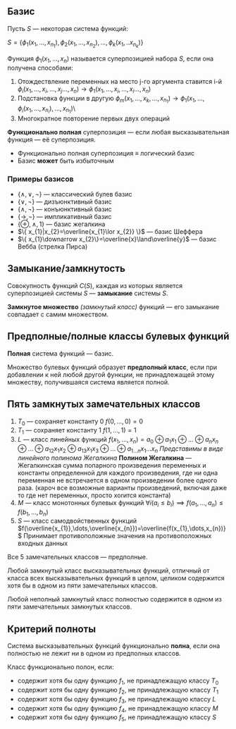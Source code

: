 ## Базис 
Пусть $S$ — некоторая система функций:

$S=\{\phi_{1}(x_{1},\dots,x_{n_{1}}),\phi_{2}(x_{1},\dots,x_{n_{2}}),\dots,\phi_{k}(x_{1},..x_{n_{k}})\}$

Функция $\phi_{1}(x_{1},\dots,x_{n})$ называется суперпозицией набора $S$, если она получена способами:
1.  Отождествление переменных
	   на место j-го аргумента ставится i-й
	   $\phi_{i}(x_{1},\dots,x_{i},\dots,x_{j}\dots,x_{n})\to \phi_{1}(x_{1},\dots,x_{i},\dots,x_{i}\dots,x_{n})$
2. Подстановка функции в другую
	   $\phi_{m}(x_{1},\dots ,x_{k},\dots,x_{n_{1}})\to\phi_{1}(x_{1},\dots ,\phi_{i}(x_{1},\dots,x_{n_{i}}),\dots,x_{n_{1}})$\
3. Многократное повторение первых двух операций

**Функционально полная** суперпозиция — если любая высказывательная функция — её суперпозиция.

- Функционально полная суперпозиция $\equiv$ логический базис
- Базис **может** быть избыточным

### Примеры базисов

- $\{ \land,\lor,\neg \}$ — классический булев базис
- $\{ \lor,\neg \}$ — дизъюнктивный базис
- $\{ \land,\neg \}$ — конъюнктивный базис
- $\{ \to,\neg \}$ — импликативный базис
- $\{ \oplus,\land,1 \}$ — базис жегалкина
- $\{ x_{1}|x_{2}=\overline{x_{1}\lor x_{2}} \}$ — базис Шеффера
- $\{ x_{1}\downarrow x_{2}\}=\overline{x}\land\overline{y}$ — базис Вебба (стрелка Пирса)

## Замыкание/замкнутость

Совокупность функций $C(S)$, каждая из которых является суперпозицией системы $S$ — **замыкание** системы $S$.

**Замкнутое множество** _(замкнутый класс)_ функций — его замыкание совпадает с самим множеством.

## Предполные/полные классы булевых функций

**Полная** система функций — базис.

Множество булевых функций образует **предполный класс**, если при добавлении к ней любой другой функции, не принадлежащей этому множеству, получившаяся система является полной.

## Пять замкнутых замечательных классов

1. $T_{0}$ — сохраняет константу $0$
   $f(0,\dots,0)=0$
2. $T_{1}$ — сохраняет константу $1$
   $f(1,\dots,1)=1$
3. $L$ — класс линейных функций
   $f(x_{1},\ldots ,x_{n})=a_{0}\oplus a_{1}x_{1}\oplus \ldots \oplus a_{n}x_{n}\oplus\dots \oplus a_{12}x_{1}x_{2}\oplus a_{13}x_{1}x_{3}\oplus\dots \oplus a_{1\dots n}x_{1}\dots x_{n}$
   _Представимы в виде линейного полинома Жегалкина_
   **Полином Жегалкина** — Жегалкинская сумма попарного произведения переменных и константы определенной для каждого произведения, где ни одна переменная не встречается в одном произведении более одного раза.
   (кароч все возможные варианты произведений, включая даже то где нет переменных, просто xorится константа)
4. $M$ — класс монотонных булевых функций
   $\forall i(a_{i}\leq b_{i})\implies f(a_{1},\dots,a_{n})\leq f(b_{1},\dots,b_{n})$
5.  $S$ — класс самодвойственных функций
	   $f(\overline{x_{1}},\dots,\overline{x_{n}})=\overline{f(x_{1},\dots,x_{n})}$
	   Принимает противоположные значения на противоположных входных данных

Все 5 замечательных классов — предполные.

Любой замкнутый класс высказывательных функций, отличный от класса всех высказывательных функций в целом, целиком содержится хотя бы в одном из пяти замечательных классов.

Любой неполный замкнутый класс полностью содержится в одном из пяти замечательных замкнутых классов.

## Критерий полноты

Система высказывательных функций функционально **полна**, если она полностью не лежит ни в одном из предполных классов.

Класс функционально полон, если:
- содержит хотя бы одну функцию $f_{1}$, не принадлежащую классу $T_{0}$
- содержит хотя бы одну функцию $f_{2}$, не принадлежащую классу $T_{1}$
- содержит хотя бы одну функцию $f_{3}$, не принадлежащую классу $L$
- содержит хотя бы одну функцию $f_{4}$, не принадлежащую классу $M$
- содержит хотя бы одну функцию $f_{5}$, не принадлежащую классу $S$